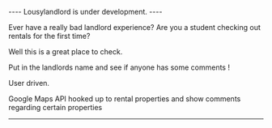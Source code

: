 ---- Lousylandlord is under development. ----

Ever have a really bad landlord experience? Are you a student checking out rentals for the first time?

Well this is a great place to check. 

Put in the landlords name and see if anyone has some comments !

User driven.

Google Maps API hooked up to rental properties and show comments regarding certain properties

-----------------------------------------------




